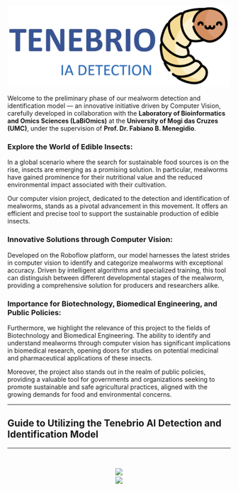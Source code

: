 <p align="center">
<img src="/misc/logo.png" alt="Tenebrio IA" class="center";"/>

</p>

Welcome to the preliminary phase of our mealworm detection and identification model — an innovative initiative driven by Computer Vision, carefully developed in collaboration with the **Laboratory of Bioinformatics and Omics Sciences (LaBiOmics)** at the **University of Mogi das Cruzes (UMC)**, under the supervision of **Prof. Dr. Fabiano B. Menegidio**.

### **Explore the World of Edible Insects:**

In a global scenario where the search for sustainable food sources is on the rise, insects are emerging as a promising solution. In particular, mealworms have gained prominence for their nutritional value and the reduced environmental impact associated with their cultivation.

Our computer vision project, dedicated to the detection and identification of mealworms, stands as a pivotal advancement in this movement. It offers an efficient and precise tool to support the sustainable production of edible insects.

### **Innovative Solutions through Computer Vision:**

Developed on the Roboflow platform, our model harnesses the latest strides in computer vision to identify and categorize mealworms with exceptional accuracy. Driven by intelligent algorithms and specialized training, this tool can distinguish between different developmental stages of the mealworm, providing a comprehensive solution for producers and researchers alike.

### **Importance for Biotechnology, Biomedical Engineering, and Public Policies:**

Furthermore, we highlight the relevance of this project to the fields of Biotechnology and Biomedical Engineering. The ability to identify and understand mealworms through computer vision has significant implications in biomedical research, opening doors for studies on potential medicinal and pharmaceutical applications of these insects.

Moreover, the project also stands out in the realm of public policies, providing a valuable tool for governments and organizations seeking to promote sustainable and safe agricultural practices, aligned with the growing demands for food and environmental concerns.

---
## Guide to Utilizing the Tenebrio AI Detection and Identification Model


---
</br>
<p align="center">

<a href="https://universe.roboflow.com/insectia-detect-vn18h/tenebrio-ia-detect/model/">
    <img src="https://app.roboflow.com/images/try-model-badge.svg"></img>
</a>
</br>
<a href="https://universe.roboflow.com/insectia-detect-vn18h/tenebrio-ia-detect">
    <img src="https://app.roboflow.com/images/download-dataset-badge.svg"></img>
</a>

</p>

